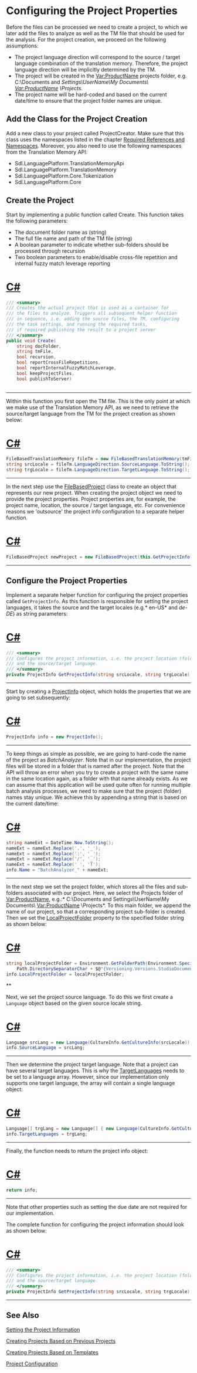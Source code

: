 Configuring the Project Properties
==

Before the files can be processed we need to create a project, to which we later add the files to analyze as well as the TM file that should be used for the analysis. For the project creation, we proceed on the following assumptions:

* The project language direction will correspond to the source / target language combination of the translation memory. Therefore, the project language direction will be implicitly determined by the TM.
* The project will be created in the <Var:ProductName> projects folder, e.g. C:\Documents and *Settings\UserName\My Documents\ <Var:ProductName> \Projects.*
* The project name will be hard-coded and based on the current date/time to ensure that the project folder names are unique.

Add the Class for the Project Creation
--

Add a new class to your project called ProjectCreator. Make sure that this class uses the namespaces listed in the chapter [Required References and Namespaces](required_references_and_namespaces.md). Moreover, you also need to use the following namespaces from the Translation Memory API:

* Sdl.LanguagePlatform.TranslationMemoryApi
* Sdl.LanguagePlatform.TranslationMemory
* Sdl.LanguagePlatform.Core.Tokenization
* Sdl.LanguagePlatform.Core

Create the Project
--

Start by implementing a public function called Create. This function takes the following parameters:

* The document folder name as (string)
* The full file name and path of the TM file (string)
* A boolean parameter to indicate whether sub-folders should be processed through recursion
* Two boolean parameters to enable/disable cross-file repetition and internal fuzzy match leverage reporting

# [C#](#tab/tabid-1)
```cs
/// <summary>
/// Creates the actual project that is used as a container for
/// the files to analyze. Triggers all subsequent helper function
/// in sequence, i.e. adding the source files, the TM, configuring
/// the task settings, and running the required tasks, 
/// if required publishing the result to a project server
/// </summary> 
public void Create(
    string docFolder,
    string tmFile,
    bool recursion,
    bool reportCrossFileRepetitions,
    bool reportInternalFuzzyMatchLeverage,
    bool keepProjectFiles, 
    bool publishToServer)
    
```
***

Within this function you first open the TM file. This is the only point at which we make use of the Translation Memory API, as we need to retrieve the source/target language from the TM for the project creation as shown below:

# [C#](#tab/tabid-2)
```cs
FileBasedTranslationMemory fileTm = new FileBasedTranslationMemory(tmFile);
string srcLocale = fileTm.LanguageDirection.SourceLanguage.ToString();
string trgLocale = fileTm.LanguageDirection.TargetLanguage.ToString();
```
***

In the next step use the [FileBasedProject](../../api/projectautomation/Sdl.ProjectAutomation.FileBased.FileBasedProject.yml) class to create an object that represents our new project. When creating the project object we need to provide the project properties. Project properties are, for example, the project name, location, the source / target language, etc. For convenience reasons we 'outsource' the project info configuration to a separate helper function.

# [C#](#tab/tabid-3)
```cs
FileBasedProject newProject = new FileBasedProject(this.GetProjectInfo(srcLocale, trgLocale));
```
***

Configure the Project Properties
--

Implement a separate helper function for configuring the project properties called ```GetProjectInfo```. As this function is responsible for setting the project languages, it takes the source and the target locales (e.g.* en-US* and *de-DE*) as string parameters:

# [C#](#tab/tabid-4)
```cs
/// <summary>
/// Configures the project information, i.e. the project location (folder), the project name,
/// and the source/target language.
/// </summary> 
private ProjectInfo GetProjectInfo(string srcLocale, string trgLocale)
```
***

Start by creating a [ProjectInfo](../../api/projectautomation/Sdl.ProjectAutomation.Core.ProjectInfo.yml) object, which holds the properties that we are going to set subsequently:

# [C#](#tab/tabid-5)
```cs
ProjectInfo info = new ProjectInfo();
```
***

To keep things as simple as possible, we are going to hard-code the name of the project as *BatchAnalyzer*. Note that in our implementation, the project files will be stored in a folder that is named after the project. Note that the API will throw an error when you try to create a project with the same name in the same location again, as a folder with that name already exists. As we can assume that this application will be used quite often for running multiple batch analysis processes, we need to make sure that the project (folder) names stay unique. We achieve this by appending a string that is based on the current date/time:

# [C#](#tab/tabid-6)
```cs
string nameExt = DateTime.Now.ToString();
nameExt = nameExt.Replace('.', '_');
nameExt = nameExt.Replace(':', '_');
nameExt = nameExt.Replace('/', '_');
nameExt = nameExt.Replace(' ', 'T');
info.Name = "BatchAnalyzer_" + nameExt;
```
***

In the next step we set the project folder, which stores all the files and sub-folders associated with our project. Here, we select the Projects folder of <Var:ProductName>, e.g.:* C:\Documents and Settings\UserName\My Documents\ <Var:ProductName> \Projects*. To this main folder, we append the name of our project, so that a corresponding project sub-folder is created. Then we set the [LocalProjectFolder](../../api/projectautomation/Sdl.ProjectAutomation.Core.ProjectInfo.yml#Sdl_ProjectAutomation_Core_ProjectInfo_LocalProjectFolder) property to the specified folder string as shown below:

# [C#](#tab/tabid-7)
```cs
string localProjectFolder = Environment.GetFolderPath(Environment.SpecialFolder.MyDocuments).ToString() +
    Path.DirectorySeparatorChar + $@"{Versioning.Versions.StudioDocumentsFolderName}\Projects\" + info.Name;
info.LocalProjectFolder = localProjectFolder;
```
**

Next, we set the project source language. To do this we first create a ```Language``` object based on the given source locale string.

# [C#](#tab/tabid-8)
```cs
Language srcLang = new Language(CultureInfo.GetCultureInfo(srcLocale));
info.SourceLanguage = srcLang;
```
***

Then we determine the project target language. Note that a project can have several target languages. This is why the [TargetLanguages](../../api/projectautomation/Sdl.ProjectAutomation.Core.ProjectInfo.yml#Sdl_ProjectAutomation_Core_ProjectInfo_TargetLanguages) needs to be set to a language array. However, since our implementation only supports one target language, the array will contain a single language object:

# [C#](#tab/tabid-9)
```cs
Language[] trgLang = new Language[] { new Language(CultureInfo.GetCultureInfo(trgLocale)) };
info.TargetLanguages = trgLang;
```
***

Finally, the function needs to return the project info object:

# [C#](#tab/tabid-10)
```cs
return info;
```
***

Note that other properties such as setting the due date are not required for our implementation.

The complete function for configuring the project information should look as shown below:

# [C#](#tab/tabid-11)
```cs
/// <summary>
/// Configures the project information, i.e. the project location (folder), the project name,
/// and the source/target language.
/// </summary> 
private ProjectInfo GetProjectInfo(string srcLocale, string trgLocale)
```
***

See Also
--

[Setting the Project Information](setting_the_project_information.md)

[Creating Projects Based on Previous Projects](creating_proj_based_on_templates.md)

[Creating Projects Based on Templates](creating_proj_based_on_templates.md)

[Project Configuration](project_configuration.md)